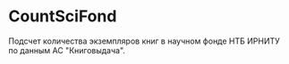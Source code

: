 ﻿# CountSciFond

Подсчет количества экземпляров книг в научном фонде НТБ ИРНИТУ по данным АС "Книговыдача".
